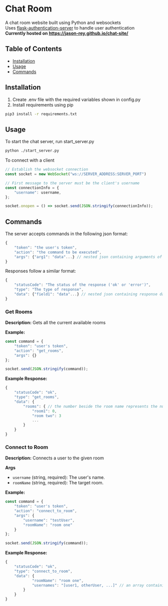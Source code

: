# Chat Room
A chat room website built using Python and websockets
<br>
Uses [flask-authentication-server](https://github.com/jason-rey/flask-authentication-server) to handle user authentication
<br>
**Currently hosted on https://jason-rey.github.io/chat-site/**
<br>
## Table of Contents
- [Installation](#installation)
- [Usage](#usage)
- [Commands](#commands)

## Installation
1. Create .env file with the required variables shown in config.py
2. Install requirements using pip
```bash
pip3 install -r requirements.txt
```

## Usage
To start the chat server, run start_server.py
```bash
python ./start_server.py
```
To connect with a client
```javascript
// Establish the websocket connection
const socket = new WebSocket("ws://SERVER_ADDRESS:SERVER_PORT")

// First message to the server must be the client's username
const connectionInfo = {
    "username": username,
};

socket.onopen = () => socket.send(JSON.stringify(connectionInfo));
```

## Commands
The server accepts commands in the following json format:
```javascript
{
    "token": "the user's token",
    "action": "the command to be executed",
    "args": {"arg1": "data"...} // nested json containing arguments of the desired command
}
```
Responses follow a similar format:
```javascript
{
    "statusCode": "The status of the response ('ok' or 'error')",
    "type": "The type of response",
    "data": {"field1": "data"...} // nested json containing response data
}
```

### Get Rooms
**Description:**
Gets all the current available rooms

**Example:**
```javascript
const command = {
    "token": "user's token",
    "action": "get_rooms",
    "args": {}
};

socket.send(JSON.stringify(command));
```

**Example Response:**
```javascript
{
    "statusCode": "ok",
    "type": "get_rooms",
    "data": {
        "rooms": { // the number beside the room name represents the number of connected users
            "room1": 0,
            "room two": 3
            ...
        }
    }
}
```

### Connect to Room
**Description:**
Connects a user to the given room

**Args**
- `username` (string, required): The user's name.
- `roomName` (string, required): The target room.

**Example:**
```javascript
const command = {
    "token": "user's token",
    "action": "connect_to_room",
    "args": {
        "username": "testUser",
        "roomName": "room one"
    }
};

socket.send(JSON.stringify(command));
```

**Example Response:**
```javascript
{
    "statusCode": "ok",
    "type": "connect_to_room",
    "data": {
            "roomName": "room one",
            "usernames": "[user1, otherUser, ...]" // an array containing the users currently connected to the room
        }
    }
}
```

